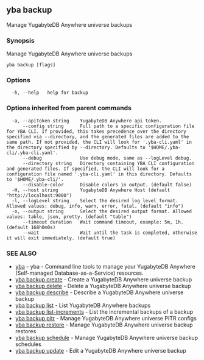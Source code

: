 ## yba backup

Manage YugabyteDB Anywhere universe backups

### Synopsis

Manage YugabyteDB Anywhere universe backups

```
yba backup [flags]
```

### Options

```
  -h, --help   help for backup
```

### Options inherited from parent commands

```
  -a, --apiToken string    YugabyteDB Anywhere api token.
      --config string      Full path to a specific configuration file for YBA CLI. If provided, this takes precedence over the directory specified via --directory, and the generated files are added to the same path. If not provided, the CLI will look for '.yba-cli.yaml' in the directory specified by --directory. Defaults to '$HOME/.yba-cli/.yba-cli.yaml'.
      --debug              Use debug mode, same as --logLevel debug.
      --directory string   Directory containing YBA CLI configuration and generated files. If specified, the CLI will look for a configuration file named '.yba-cli.yaml' in this directory. Defaults to '$HOME/.yba-cli/'.
      --disable-color      Disable colors in output. (default false)
  -H, --host string        YugabyteDB Anywhere Host (default "http://localhost:9000")
  -l, --logLevel string    Select the desired log level format. Allowed values: debug, info, warn, error, fatal. (default "info")
  -o, --output string      Select the desired output format. Allowed values: table, json, pretty. (default "table")
      --timeout duration   Wait command timeout, example: 5m, 1h. (default 168h0m0s)
      --wait               Wait until the task is completed, otherwise it will exit immediately. (default true)
```

### SEE ALSO

* [yba](yba.md)	 - yba - Command line tools to manage your YugabyteDB Anywhere (Self-managed Database-as-a-Service) resources.
* [yba backup create](yba_backup_create.md)	 - Create a YugabyteDB Anywhere universe backup
* [yba backup delete](yba_backup_delete.md)	 - Delete a YugabyteDB Anywhere universe backup
* [yba backup describe](yba_backup_describe.md)	 - Describe a YugabyteDB Anywhere universe backup
* [yba backup list](yba_backup_list.md)	 - List YugabyteDB Anywhere backups
* [yba backup list-increments](yba_backup_list-increments.md)	 - List the incremental backups of a backup
* [yba backup pitr](yba_backup_pitr.md)	 - Manage YugabyteDB Anywhere universe PITR configs
* [yba backup restore](yba_backup_restore.md)	 - Manage YugabyteDB Anywhere universe backup restores
* [yba backup schedule](yba_backup_schedule.md)	 - Manage YugabyteDB Anywhere universe backup schedules
* [yba backup update](yba_backup_update.md)	 - Edit a YugabyteDB Anywhere universe backup

